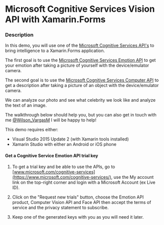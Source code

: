 # Microsoft Cognitive Services Vision API with Xamarin.Forms

### Description
In this demo, you will use one of the [Microsoft Cognitive Services API's](https://www.microsoft.com/cognitive-services/) to bring intelligence to a Xamarin.Forms application.

The first goal is to use the [Microsoft Cognitive Services Emotion API](https://www.microsoft.com/cognitive-services/en-us/emotion-api) to get your emotion after taking a picture of yourself with the device/emulator camera.

The second goal is to use the [Microsoft Cognitive Services Computer API](https://www.microsoft.com/cognitive-services/en-us/computer-vision-api) to get a description after taking a picture of an object with the device/emulator camera.

We can analyze our photo and see what celebrity we look like and analyze the text of an image.

The walkthrough below should help you, but you can also get in touch with me [@Wilson_VargasM](https://twitter.com/Wilson_VargasM)  I will be happy to help!

This demo requires either:

- Visual Studio 2015 Update 2 (with Xamarin tools installed)
- Xamarin Studio with either an Android or iOS phone

#### Get a Cognitive Service Emotion API trial key
 
1. To get a trial key and be able to use the APIs, go to [www.microsoft.com/cognitive-services](https://www.microsoft.com/cognitive-services/), use the My account link on the top-right corner and login with a Microsoft Account (ex Live ID).

2. Click on the "Request new trials" button, choose the Emotion API product, Computer Vision API and Face API then accept the terms of service and the privacy statement to subscribe.

3. Keep one of the generated keys with you as you will need it later.

